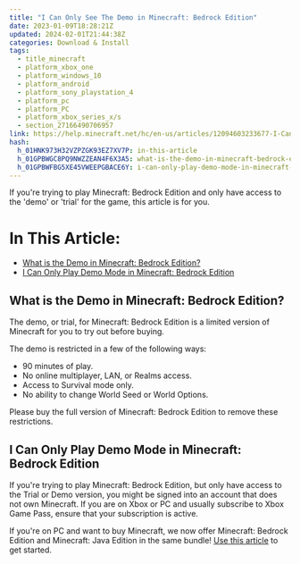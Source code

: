 ```yaml
---
title: "I Can Only See The Demo in Minecraft: Bedrock Edition"
date: 2023-01-09T18:28:21Z
updated: 2024-02-01T21:44:38Z
categories: Download & Install
tags:
  - title_minecraft
  - platform_xbox_one
  - platform_windows_10
  - platform_android
  - platform_sony_playstation_4
  - platform_pc
  - platform_PC
  - platform_xbox_series_x/s
  - section_27166490706957
link: https://help.minecraft.net/hc/en-us/articles/12094603233677-I-Can-Only-See-The-Demo-in-Minecraft-Bedrock-Edition
hash:
  h_01HNK973H32VZPZGK93EZ7XV7P: in-this-article
  h_01GPBWGC8PQ9NWZZEAN4F6X3A5: what-is-the-demo-in-minecraft-bedrock-edition
  h_01GPBWFBG5XE45VWEEPGBACE6Y: i-can-only-play-demo-mode-in-minecraft-bedrock-edition
---
```


If you're trying to play Minecraft: Bedrock Edition and only have access to the 'demo' or 'trial' for the game, this article is for you.

# In This Article:

- [What is the Demo in Minecraft: Bedrock Edition?](#what-is-the-demo-in-minecraft-bedrock-edition)
- [I Can Only Play Demo Mode in Minecraft: Bedrock Edition](#i-can-only-play-demo-mode-in-minecraft-bedrock-edition)

## What is the Demo in Minecraft: Bedrock Edition?

The demo, or trial, for Minecraft: Bedrock Edition is a limited version of Minecraft for you to try out before buying.

The demo is restricted in a few of the following ways:

- 90 minutes of play.
- No online multiplayer, LAN, or Realms access.
- Access to Survival mode only.
- No ability to change World Seed or World Options.

Please buy the full version of Minecraft: Bedrock Edition to remove these restrictions.

## I Can Only Play Demo Mode in Minecraft: Bedrock Edition

If you're trying to play Minecraft: Bedrock Edition, but only have access to the Trial or Demo version, you might be signed into an account that does not own Minecraft. If you are on Xbox or PC and usually subscribe to Xbox Game Pass, ensure that your subscription is active.

If you're on PC and want to buy Minecraft, we now offer Minecraft: Bedrock Edition and Minecraft: Java Edition in the same bundle! [Use this article](./I-Own-Minecraft-Java-or-Bedrock-Edition-for-PC-How-Do-I-Get-the-Other.md) to get started.
